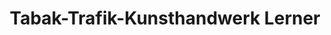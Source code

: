 ---
title: "Tabak-Trafik-Kunsthandwerk Lerner"
url: /kloech/tabak-trafik-kunsthandwerk-lerner/
shop: Tabak
---
